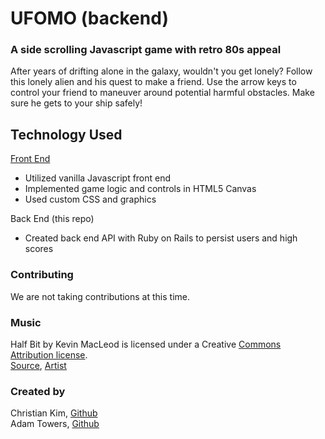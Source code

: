 # UFOMO (backend)
### A side scrolling Javascript game with retro 80s appeal


After years of drifting alone in the galaxy, wouldn't you get lonely? Follow this lonely alien and his quest to make a friend. Use the arrow keys to control your friend to maneuver around potential harmful obstacles. Make sure he gets to your ship safely!

## Technology Used
[Front End](https://github.com/AdamTowers/ufomo-front-end)
- Utilized vanilla Javascript front end
- Implemented game logic and controls in HTML5 Canvas
- Used custom CSS and graphics

Back End (this repo)
- Created back end API with Ruby on Rails to persist users and high scores


### Contributing
We are not taking contributions at this time.

### Music
Half Bit by Kevin MacLeod is licensed under a Creative [Commons Attribution license](https://creativecommons.org/licenses/by/4.0/).<br>
[Source](http://incompetech.com/music/royalty-free/?keywords=%22half+bit%22),
[Artist](http://incompetech.com/)

### Created by
Christian Kim, [Github](https://github.com/Queeshon) <br>
Adam Towers, [Github](https://github.com/adamtowers)
